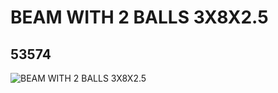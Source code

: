 # BEAM WITH 2 BALLS 3X8X2.5
## 53574
![BEAM WITH 2 BALLS 3X8X2.5](https://lc-www-live-s.legocdn.com/media/bricks/5/2/4279751.jpg)